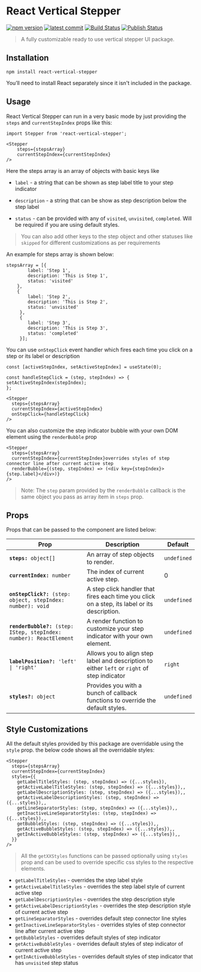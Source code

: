 
# React Vertical Stepper

<a  href="https://www.npmjs.com/package/@hodgef/ts-library-boilerplate-basic"><img  src="https://badgen.net/npm/v/@hodgef/ts-library-boilerplate-basic?color=blue"  alt="npm version"></a>  <a  href="https://github.com/hodgef/ts-library-boilerplate"><img  src="https://img.shields.io/github/last-commit/hodgef/ts-library-boilerplate"  alt="latest commit"></a>  <a  href="https://github.com/hodgef/ts-library-boilerplate-basic/actions"><img  alt="Build Status"  src="https://github.com/hodgef/ts-library-boilerplate-basic/workflows/Build/badge.svg?color=green"  /></a>  <a  href="https://github.com/hodgef/ts-library-boilerplate-basic/actions">  <img  alt="Publish Status"  src="https://github.com/hodgef/ts-library-boilerplate-basic/workflows/Publish/badge.svg?color=green"  /></a>

  
>A fully customizable ready to use vertical stepper UI package.


## Installation


```
npm install react-vertical-stepper
```
You’ll need to install React separately since it isn't included in the package.

## Usage

React Vertical Stepper can run in a very basic mode by just providing the `steps` and `currentStepIndex` props like this:
```
import Stepper from 'react-vertical-stepper';

<Stepper
    steps={stepsArray}
    currentStepIndex={currentStepIndex}
/>
```
Here the steps array is an array of objects with basic keys like

-  `label` - a string that can be shown as step label title to your step indicator

-  `description` - a string that can be show as step description below the step label

-  `status` - can be provided with any of `visited`, `unvisited`, `completed`. Will be required if you are using default styles.

> You can also add other keys to the step object and other statuses like `skipped` for different customizations as per requirements

An example for steps array is shown below:
```
stepsArray = [{
        label: 'Step 1',
        description: 'This is Step 1',
        status: 'visited'
    },
    {
        label: 'Step 2',
        description: 'This is Step 2',
        status: 'unvisited'
     },
     {
        label: 'Step 3',
        description: 'This is Step 3',
        status: 'completed'
     }];
```
You can use `onStepClick` event handler which fires each time you click on a step or its label or description
```
const [activeStepIndex, setActiveStepIndex] = useState(0);

const handleStepClick = (step, stepIndex) => {
setActiveStepIndex(stepIndex);
};

<Stepper
  steps={stepsArray}
  currentStepIndex={activeStepIndex}
  onStepClick={handleStepClick}
/>
```
You can also customize the step indicator bubble with your own DOM element using the `renderBubble` prop
```
<Stepper
  steps={stepsArray}
  currentStepIndex={currentStepIndex}overrides styles of step connector line after current active step
  renderBubble={(step, stepIndex) => (<div key={stepIndex}>{step.label}</div>)}
/>
```

>Note: The `step` param provided by the `renderBubble` callback is the same object you pass as array item in `steps` prop.

## Props

Props that can be passed to the component are listed below:

<table>
    <thead>
        <tr>
            <th>Prop</th>
            <th>Description</th>
            <th>Default</th>
        </tr>
    </thead>
    <tbody>
        <tr>
            <td><code><b>steps:</b> object[]</code></td>
            <td>
                 An array of step objects to render.
            </td>
            <td><code>undefined</code></td>
        </tr>
        <tr>
            <td><code><b>currentIndex:</b> number</code></td>
            <td>
                The index of current active step.
            </td>
            <td>0</td>
        </tr>
        <tr>
            <td><code><b>onStepClick?:</b> (step: object, stepIndex: number): void</code></td>
            <td>
              A step click handler that fires each time you click on a step, its label or its description.
            </td>
            <td><code>undefined</code></td>
        </tr>
        <tr>
            <td><code><b>renderBubble?:</b> (step: IStep, stepIndex: number): ReactElement</code></td>
            <td>
               A render function to customize your step indicator with your own element.
            </td>
            <td><code>undefined</code></td>
        </tr>
        <tr>
            <td><code><b>labelPosition?:</b> 'left' | 'right'</code></td>
            <td>
              Allows you to align step label and description to either <code>left</code> or <code>right</code> of step indicator
            </td>
            <td><code>right</code></td>
        </tr>
        <tr>
            <td><code><b>styles?:</b> object</code></td>
            <td>
               Provides you with a bunch of callback functions to override the default styles.
            </td>
            <td><code>undefined</code></td>
        </tr>
    </tbody>
</table>

## Style Customizations

All the default styles provided by this package are overridable using the `style` prop.
the below code shows all the overridable styles:
```
<Stepper
  steps={stepsArray}
  currentStepIndex={currentStepIndex}
  styles={{
    getLabelTitleStyles: (step, stepIndex) => ({...styles}),
    getActiveLabelTitleStyles: (step, stepIndex) => ({...styles}),,
    getLabelDescriptionStyles: (step, stepIndex) => ({...styles}),,
    getActiveLabelDescriptionStyles: (step, stepIndex) => ({...styles}),,
    getLineSeparatorStyles: (step, stepIndex) => ({...styles}),,
    getInactiveLineSeparatorStyles: (step, stepIndex) => ({...styles}),,
    getBubbleStyles: (step, stepIndex) => ({...styles}),,
    getActiveBubbleStyles: (step, stepIndex) => ({...styles}),,
    getInActiveBubbleStyles: (step, stepIndex) => ({...styles}),,
  }}
/>
```

> All the `getXXStyles` functions can be passed optionally using `styles` prop and can be used to override specific css styles to the respective elements.

-  `getLabelTitleStyles` - overrides the step label style
-  `getActiveLabelTitleStyles` - overrides the step label style of current active step
-  `getLabelDescriptionStyles` - overrides the step description style
-  `getActiveLabelDescriptionStyles` - overrides the step description style of current active step
-  `getLineSeparatorStyles` - overrides default step connector line styles
-  `getInactiveLineSeparatorStyles` - overrides styles of step connector line after current active step
-  `getBubbleStyles` - overrides default styles of step indicator
-  `getActiveBubbleStyles` - overrides default styles of step indicator of current active step
-  `getInActiveBubbleStyles` - overrides default styles of step indicator that has `unvisited` step status